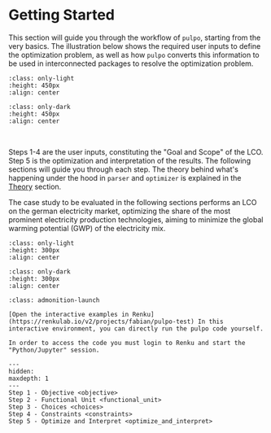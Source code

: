 # Getting Started

This section will guide you through the workflow of `pulpo`, starting from the very basics. The illustration below shows the required user inputs to define the optimization problem, as well as how `pulpo` converts this information to be used in interconnected packages to resolve the optimization problem.

```{image} ../data/PULPO_infogram_new_light.svg
:class: only-light
:height: 450px
:align: center
```

```{image} ../data/PULPO_infogram_new_dark.svg
:class: only-dark
:height: 450px
:align: center
```
<br />

Steps 1-4 are the user inputs, constituting the "Goal and Scope" of the LCO. Step 5 is the optimization and interpretation of the results. The following sections will guide you through each step. The theory behind what's happening under the hood in `parser` and `optimizer` is explained in the [Theory](../theory.md) section.

The case study to be evaluated in the following sections performs an LCO on the german electricity market, optimizing the share of the most prominent electricity production technologies, aiming to minimize the global warming potential (GWP) of the electricity mix.

```{image} ../data/Electricity_Market_Case_Study_Light.svg
:class: only-light
:height: 300px
:align: center
```

```{image} ../data/Electricity_Market_Case_Study_Dark.svg
:class: only-dark
:height: 300px
:align: center
```

```{admonition} You want more interaction?
:class: admonition-launch

[Open the interactive examples in Renku](https://renkulab.io/v2/projects/fabian/pulpo-test) In this interactive environment, you can directly run the pulpo code yourself.

In order to access the code you must login to Renku and start the "Python/Jupyter" session.
```

```{toctree}
---
hidden:
maxdepth: 1
---
Step 1 - Objective <objective>
Step 2 - Functional Unit <functional_unit>
Step 3 - Choices <choices>
Step 4 - Constraints <constraints>
Step 5 - Optimize and Interpret <optimize_and_interpret>
```

